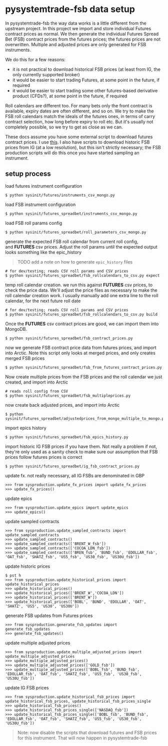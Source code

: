 # pysystemtrade-fsb data setup

In pysystemtrade-fsb the way data works is a little different from the upstream 
project. In this project we import and store individual Futures contract prices 
as normal. We then generate the individual Futures Spread Bet (FSB) contract 
prices from the futures prices; the futures prices are not overwritten. Multiple 
and adjusted prices are only generated for FSB instruments.

We do this for a few reasons:
- it is not practical to download historical FSB prices (at least from IG, the
 only currently supported broker)
- it would be easier to start trading Futures, at some point in the future, if 
 required  
- it would be easier to start trading some other futures-based derivative product 
 (CFDs?), at some point in the future, if required  

Roll calendars are different too. For many bets only the front contract is 
available, expiry dates are often different, and so on. We try to make the FSB 
roll calendars match the ideals of the futures ones, in terms of carry contract 
selection, how long before expiry to roll etc. But it's usually not completely 
possible, so we try to get as close as we can.

These docs assume you have some external script to download futures contract 
prices. I use [this](https://github.com/bug-or-feature/bc-utils). I also have
scripts to download historic FSB prices from IG (at a low resolution), but this 
isn't strictly necessary; the FSB production scripts will do this once you have 
started sampling an instrument.


## setup process

load futures instrument configuration
```
$ python sysinit/futures/instruments_csv_mongo.py
```

load FSB instrument configuration
```
$ python sysinit/futures_spreadbet/instruments_csv_mongo.py
```

load FSB roll params config
```
$ python sysinit/futures_spreadbet/roll_parameters_csv_mongo.py
```

generate the expected FSB roll calendar from current roll config,  
and **FUTURES** csv prices. Adjust the roll params until the expected output 
looks something like the epic_history
> TODO add a note on how to generate `epic_history` files
```
# for dev/testing; reads CSV roll params and CSV prices
$ python sysinit/futures_spreadbet/fsb_rollcalendars_to_csv.py expect
```

temp roll calendar creation. we run this against **FUTURES** csv prices, to check 
the price data. We'll adjust the price files as necessary to make the roll 
calendar creation work. I usually manually add one extra line to the roll 
calendar, for the next future roll date
```
# for dev/testing; reads CSV roll params and CSV prices
$ python sysinit/futures_spreadbet/fsb_rollcalendars_to_csv.py build
```

Once the **FUTURES** csv contract prices are good, we can import them into 
MongoDB.
```
$ python sysinit/futures_spreadbet/fsb_contract_prices.py
```

now we generate FSB contract price data from futures prices, and import into 
Arctic. Note this script only looks at merged prices, and only creates merged 
FSB prices
```
$ python sysinit/futures_spreadbet/fsb_from_futures_contract_prices.py
```

Now create multiple prices from the FSB prices and the roll calendar we just 
created, and import into Arctic
```
# reads roll config from CSV
$ python sysinit/futures_spreadbet/fsb_multipleprices.py
```

now create back adjusted prices, and import into Arctic
```
$ python sysinit/futures_spreadbet/adjustedprices_from_mongo_multiple_to_mongo.py
```

import epics history
```
$ python sysinit/futures_spreadbet/fsb_epics_history.py
```

import historic IG FSB prices if you have them. Not really a problem if not, 
they're only used as a sanity check to make sure our assumption that FSB prices 
follow futures prices is correct
```
$ python sysinit/futures_spreadbet/ig_fsb_contract_prices.py
```

update fx. not really necessary, all IG FSBs are denominated in GBP
```
>>> from sysproduction.update_fx_prices import update_fx_prices
>>> update_fx_prices()
```

update epics
```
>>> from sysproduction.update_epics import update_epics
>>> update_epics()
```

update sampled contracts
```
>>> from sysproduction.update_sampled_contracts import update_sampled_contracts
>>> update_sampled_contracts()
>>> update_sampled_contracts(['BRENT_W_fsb'])
>>> update_sampled_contracts(['COCOA_LDN_fsb'])
>>> update_sampled_contracts(['BREN_fsb', 'BUND_fsb', 'EDOLLAR_fsb', 'OAT_fsb', 'SHATZ_fsb', 'US5_fsb', 'US30_fsb', 'US30U_fsb'])
```

update historic prices
```
$ pst h
>>> from sysproduction.update_historical_prices import update_historical_prices
>>> update_historical_prices()
>>> update_historical_prices(['BRENT_W','COCOA_LDN'])
>>> update_historical_prices(['BRENT_W'])
>>> update_historical_prices(['BOBL', 'BUND', 'EDOLLAR', 'OAT', 'SHATZ', 'US5', 'US30', 'US30U'])
```

generate FSB updates from Futures prices
```
>>> from sysproduction.generate_fsb_updates import generate_fsb_updates
>>> generate_fsb_updates()
```

update multiple adjusted prices
```
>>> from sysproduction.update_multiple_adjusted_prices import update_multiple_adjusted_prices
>>> update_multiple_adjusted_prices()
>>> update_multiple_adjusted_prices(['GOLD_fsb'])
>>> update_multiple_adjusted_prices(['BOBL_fsb', 'BUND_fsb', 'EDOLLAR_fsb', 'OAT_fsb', 'SHATZ_fsb', 'US5_fsb', 'US30_fsb', 'US30U_fsb'])
```

update IG FSB prices
```
>>> from sysproduction.update_historical_fsb_prices import update_historical_fsb_prices, update_historical_fsb_prices_single
>>> update_historical_fsb_prices()
>>> update_historical_fsb_prices_single(['NASDAQ_fsb'])
>>> update_historical_fsb_prices_single(['BOBL_fsb', 'BUND_fsb', 'EDOLLAR_fsb', 'OAT_fsb', 'SHATZ_fsb', 'US5_fsb', 'US30_fsb', 'US30U_fsb'])
```

> Note: now disable the scripts that download futures and FSB prices for this
> instrument. That will now happen in pysystemtrade-fsb
